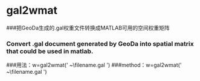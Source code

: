# gal2wmat
###把GeoDa生成的.gal权重文件转换成MATLAB可用的空间权重矩阵
### Convert .gal document generated by GeoDa into spatial matrix that could be used in matlab.

###用法：w=gal2wmat(' ~\filename.gal ')
###method：w=gal2wmat(' ~\filename.gal ')

